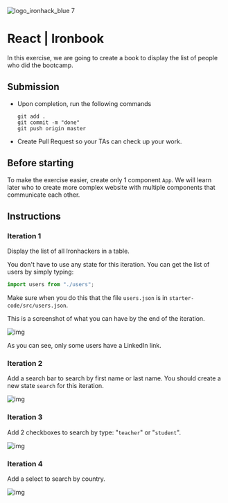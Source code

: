 ![logo_ironhack_blue 7](https://user-images.githubusercontent.com/23629340/40541063-a07a0a8a-601a-11e8-91b5-2f13e4e6b441.png)

# React | Ironbook

In this exercise, we are going to create a book to display the list of people who did the bootcamp.


## Submission

- Upon completion, run the following commands

  ```
  git add .
  git commit -m "done"
  git push origin master
  ```

- Create Pull Request so your TAs can check up your work.


## Before starting

To make the exercise easier, create only 1 component `App`. We will learn later who to create more complex website with multiple components that communicate each other.



## Instructions


### Iteration 1

Display the list of all Ironhackers in a table. 

You don't have to use any state for this iteration. You can get the list of users by simply typing:
```js
import users from "./users";
```

Make sure when you do this that the file  `users.json` is in `starter-code/src/users.json`.

This is a screenshot of what you can have by the end of the iteration.

![img](https://i.imgur.com/4GAZGeQ.png)

As you can see, only some users have a LinkedIn link.

### Iteration 2

Add a search bar to search by first name or last name. You should create a new state `search` for this iteration.

![img](https://i.imgur.com/IEGLJds.png)

### Iteration 3

Add 2 checkboxes to search by type: "`teacher`" or "`student`". 

![img](https://i.imgur.com/uzbjgkp.png)


### Iteration 4

Add a select to search by country.

![img](https://i.imgur.com/FmBtj4C.png)
